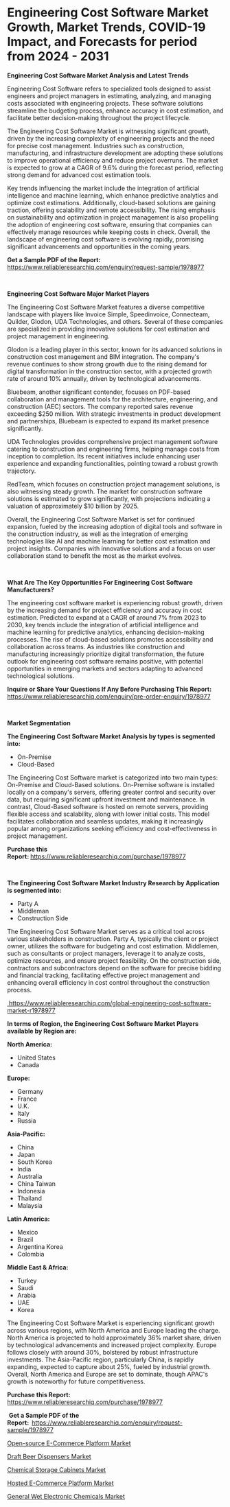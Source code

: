 <p><h1>Engineering Cost Software Market Growth, Market Trends, COVID-19 Impact, and Forecasts for period from 2024 - 2031</h1></p><p><strong>Engineering Cost Software Market Analysis and Latest Trends</strong></p>
<p><p>Engineering Cost Software refers to specialized tools designed to assist engineers and project managers in estimating, analyzing, and managing costs associated with engineering projects. These software solutions streamline the budgeting process, enhance accuracy in cost estimation, and facilitate better decision-making throughout the project lifecycle.</p><p>The Engineering Cost Software Market is witnessing significant growth, driven by the increasing complexity of engineering projects and the need for precise cost management. Industries such as construction, manufacturing, and infrastructure development are adopting these solutions to improve operational efficiency and reduce project overruns. The market is expected to grow at a CAGR of 9.6% during the forecast period, reflecting strong demand for advanced cost estimation tools.</p><p>Key trends influencing the market include the integration of artificial intelligence and machine learning, which enhance predictive analytics and optimize cost estimations. Additionally, cloud-based solutions are gaining traction, offering scalability and remote accessibility. The rising emphasis on sustainability and optimization in project management is also propelling the adoption of engineering cost software, ensuring that companies can effectively manage resources while keeping costs in check. Overall, the landscape of engineering cost software is evolving rapidly, promising significant advancements and opportunities in the coming years.</p></p>
<p><strong>Get a Sample PDF of the Report:&nbsp;</strong> <a href="https://www.reliableresearchiq.com/enquiry/request-sample/1978977?utm_campaign=99&utm_medium=2&utm_source=Github&utm_content=ia&utm_term=25102024&utm_id=engineering-cost-software">https://www.reliableresearchiq.com/enquiry/request-sample/1978977</a></p>
<p>&nbsp;</p>
<p><strong>Engineering Cost Software Major Market Players</strong></p>
<p><p>The Engineering Cost Software Market features a diverse competitive landscape with players like Invoice Simple, Speedinvoice, Connecteam, Quilder, Glodon, UDA Technologies, and others. Several of these companies are specialized in providing innovative solutions for cost estimation and project management in engineering.</p><p>Glodon is a leading player in this sector, known for its advanced solutions in construction cost management and BIM integration. The company's revenue continues to show strong growth due to the rising demand for digital transformation in the construction sector, with a projected growth rate of around 10% annually, driven by technological advancements.</p><p>Bluebeam, another significant contender, focuses on PDF-based collaboration and management tools for the architecture, engineering, and construction (AEC) sectors. The company reported sales revenue exceeding $250 million. With strategic investments in product development and partnerships, Bluebeam is expected to expand its market presence significantly.</p><p>UDA Technologies provides comprehensive project management software catering to construction and engineering firms, helping manage costs from inception to completion. Its recent initiatives include enhancing user experience and expanding functionalities, pointing toward a robust growth trajectory.</p><p>RedTeam, which focuses on construction project management solutions, is also witnessing steady growth. The market for construction software solutions is estimated to grow significantly, with projections indicating a valuation of approximately $10 billion by 2025.</p><p>Overall, the Engineering Cost Software Market is set for continued expansion, fueled by the increasing adoption of digital tools and software in the construction industry, as well as the integration of emerging technologies like AI and machine learning for better cost estimation and project insights. Companies with innovative solutions and a focus on user collaboration stand to benefit the most as the market evolves.</p></p>
<p>&nbsp;</p>
<p><strong>What Are The Key Opportunities For Engineering Cost Software Manufacturers?</strong></p>
<p><p>The engineering cost software market is experiencing robust growth, driven by the increasing demand for project efficiency and accuracy in cost estimation. Predicted to expand at a CAGR of around 7% from 2023 to 2030, key trends include the integration of artificial intelligence and machine learning for predictive analytics, enhancing decision-making processes. The rise of cloud-based solutions promotes accessibility and collaboration across teams. As industries like construction and manufacturing increasingly prioritize digital transformation, the future outlook for engineering cost software remains positive, with potential opportunities in emerging markets and sectors adapting to advanced technological solutions.</p></p>
<p><strong>Inquire or Share Your Questions If Any Before Purchasing This Report:</strong> <a href="https://www.reliableresearchiq.com/enquiry/pre-order-enquiry/1978977?utm_campaign=99&utm_medium=2&utm_source=Github&utm_content=ia&utm_term=25102024&utm_id=engineering-cost-software">https://www.reliableresearchiq.com/enquiry/pre-order-enquiry/1978977</a></p>
<p>&nbsp;</p>
<p><strong>Market Segmentation</strong></p>
<p><strong>The Engineering Cost Software Market Analysis by types is segmented into:</strong></p>
<p><ul><li>On-Premise</li><li>Cloud-Based</li></ul></p>
<p><p>The Engineering Cost Software market is categorized into two main types: On-Premise and Cloud-Based solutions. On-Premise software is installed locally on a company's servers, offering greater control and security over data, but requiring significant upfront investment and maintenance. In contrast, Cloud-Based software is hosted on remote servers, providing flexible access and scalability, along with lower initial costs. This model facilitates collaboration and seamless updates, making it increasingly popular among organizations seeking efficiency and cost-effectiveness in project management.</p></p>
<p><strong>Purchase this Report:&nbsp;</strong><a href="https://www.reliableresearchiq.com/purchase/1978977?utm_campaign=99&utm_medium=2&utm_source=Github&utm_content=ia&utm_term=25102024&utm_id=engineering-cost-software">https://www.reliableresearchiq.com/purchase/1978977</a></p>
<p>&nbsp;</p>
<p><strong>The Engineering Cost Software Market Industry Research by Application is segmented into:</strong></p>
<p><ul><li>Party A</li><li>Middleman</li><li>Construction Side</li></ul></p>
<p><p>The Engineering Cost Software Market serves as a critical tool across various stakeholders in construction. Party A, typically the client or project owner, utilizes the software for budgeting and cost estimation. Middlemen, such as consultants or project managers, leverage it to analyze costs, optimize resources, and ensure project feasibility. On the construction side, contractors and subcontractors depend on the software for precise bidding and financial tracking, facilitating effective project management and enhancing overall efficiency in cost control throughout the construction process.</p></p>
<p><a href="https://www.reliableresearchiq.com/global-engineering-cost-software-market-r1978977?utm_campaign=99&utm_medium=2&utm_source=Github&utm_content=ia&utm_term=25102024&utm_id=engineering-cost-software">&nbsp;https://www.reliableresearchiq.com/global-engineering-cost-software-market-r1978977</a></p>
<p><strong>In terms of Region, the Engineering Cost Software Market Players available by Region are:</strong></p>
<p>
    <p> <strong> North America: </strong>
        <ul>
            <li>United States</li>
            <li>Canada</li>
        </ul>
        </p> 
    <p> <strong> Europe: </strong>
        <ul>
            <li>Germany</li>
            <li>France</li>
            <li>U.K.</li>
            <li>Italy</li>
            <li>Russia</li>
        </ul>
        </p> 
    <p> <strong> Asia-Pacific: </strong>
        <ul>
            <li>China</li>
            <li>Japan</li>
            <li>South Korea</li>
            <li>India</li>
            <li>Australia</li>
            <li>China Taiwan</li>
            <li>Indonesia</li>
            <li>Thailand</li>
            <li>Malaysia</li>
        </ul>
        </p> 
    <p> <strong> Latin America: </strong>
        <ul>
            <li>Mexico</li>
            <li>Brazil</li>
            <li>Argentina Korea</li>
            <li>Colombia</li>
        </ul>
        </p> 
    <p> <strong> Middle East & Africa: </strong>
        <ul>
            <li>Turkey</li>
            <li>Saudi</li>
            <li>Arabia</li>
            <li>UAE</li>
            <li>Korea</li>
        </ul>
    </p>
    </p>
<p><p>The Engineering Cost Software Market is experiencing significant growth across various regions, with North America and Europe leading the charge. North America is projected to hold approximately 36% market share, driven by technological advancements and increased project complexity. Europe follows closely with around 30%, bolstered by robust infrastructure investments. The Asia-Pacific region, particularly China, is rapidly expanding, expected to capture about 25%, fueled by industrial growth. Overall, North America and Europe are set to dominate, though APAC's growth is noteworthy for future competitiveness.</p></p>
<p><strong>Purchase this Report: </strong><a href="https://www.reliableresearchiq.com/purchase/1978977?utm_campaign=99&utm_medium=2&utm_source=Github&utm_content=ia&utm_term=25102024&utm_id=engineering-cost-software">https://www.reliableresearchiq.com/purchase/1978977</a></p>
<p>&nbsp;<strong>Get a Sample PDF of the Report:&nbsp;&nbsp;</strong><a href="https://www.reliableresearchiq.com/enquiry/request-sample/1978977?utm_campaign=99&utm_medium=2&utm_source=Github&utm_content=ia&utm_term=25102024&utm_id=engineering-cost-software">https://www.reliableresearchiq.com/enquiry/request-sample/1978977</a></p>
<p><strong></strong></p>
<p><p><a href="https://github.com/danyelltzmol/Market-Research-Report-List-1/blob/main/open-source-e-commerce-platform-market.md?utm_campaign=99&utm_medium=2&utm_source=Github&utm_content=ia&utm_term=25102024&utm_id=engineering-cost-software">Open-source E-Commerce Platform Market</a></p><p><a href="https://issuu.com/reportprime-2/docs/draft-beer-dispensers-market-size-2_b237afaeedc223?utm_campaign=99&utm_medium=2&utm_source=Github&utm_content=ia&utm_term=25102024&utm_id=engineering-cost-software">Draft Beer Dispensers Market</a></p><p><a href="https://issuu.com/reportprime-2/docs/chemical-storage-cabinets-market-si_f26c6bb90d0688?utm_campaign=99&utm_medium=2&utm_source=Github&utm_content=ia&utm_term=25102024&utm_id=engineering-cost-software">Chemical Storage Cabinets Market</a></p><p><a href="https://github.com/shebaharrifx/Market-Research-Report-List-1/blob/main/hosted-e-commerce-platform-market.md?utm_campaign=99&utm_medium=2&utm_source=Github&utm_content=ia&utm_term=25102024&utm_id=engineering-cost-software">Hosted E-Commerce Platform Market</a></p><p><a href="https://www.linkedin.com/pulse/exploring-general-wet-electronic-chemicals-market-dynamics-revenue-x50ce?utm_campaign=99&utm_medium=2&utm_source=Github&utm_content=ia&utm_term=25102024&utm_id=engineering-cost-software">General Wet Electronic Chemicals Market</a></p></p>